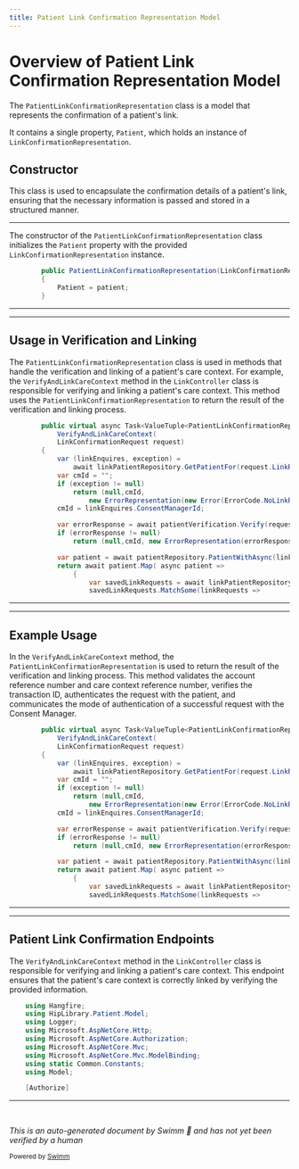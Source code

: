 ```yaml
---
title: Patient Link Confirmation Representation Model
---
```

# Overview of Patient Link Confirmation Representation Model

The <SwmToken path="src/In.ProjectEKA.HipLibrary/Patient/Model/PatientLinkConfirmationRepresentation.cs" pos="5:3:3" line-data="        public PatientLinkConfirmationRepresentation(LinkConfirmationRepresentation patient)">`PatientLinkConfirmationRepresentation`</SwmToken> class is a model that represents the confirmation of a patient's link.

It contains a single property, <SwmToken path="src/In.ProjectEKA.HipLibrary/Patient/Model/PatientLinkConfirmationRepresentation.cs" pos="7:1:1" line-data="            Patient = patient;">`Patient`</SwmToken>, which holds an instance of <SwmToken path="src/In.ProjectEKA.HipLibrary/Patient/Model/PatientLinkConfirmationRepresentation.cs" pos="5:5:5" line-data="        public PatientLinkConfirmationRepresentation(LinkConfirmationRepresentation patient)">`LinkConfirmationRepresentation`</SwmToken>.

## Constructor

This class is used to encapsulate the confirmation details of a patient's link, ensuring that the necessary information is passed and stored in a structured manner.

<SwmSnippet path="/src/In.ProjectEKA.HipLibrary/Patient/Model/PatientLinkConfirmationRepresentation.cs" line="5">

---

The constructor of the <SwmToken path="src/In.ProjectEKA.HipLibrary/Patient/Model/PatientLinkConfirmationRepresentation.cs" pos="5:3:3" line-data="        public PatientLinkConfirmationRepresentation(LinkConfirmationRepresentation patient)">`PatientLinkConfirmationRepresentation`</SwmToken> class initializes the <SwmToken path="src/In.ProjectEKA.HipLibrary/Patient/Model/PatientLinkConfirmationRepresentation.cs" pos="7:1:1" line-data="            Patient = patient;">`Patient`</SwmToken> property with the provided <SwmToken path="src/In.ProjectEKA.HipLibrary/Patient/Model/PatientLinkConfirmationRepresentation.cs" pos="5:5:5" line-data="        public PatientLinkConfirmationRepresentation(LinkConfirmationRepresentation patient)">`LinkConfirmationRepresentation`</SwmToken> instance.

```c#
        public PatientLinkConfirmationRepresentation(LinkConfirmationRepresentation patient)
        {
            Patient = patient;
        }
```

---

</SwmSnippet>

<SwmSnippet path="/src/In.ProjectEKA.HipService/Link/LinkPatient.cs" line="132">

---

## Usage in Verification and Linking

The <SwmToken path="src/In.ProjectEKA.HipService/Link/LinkPatient.cs" pos="132:11:11" line-data="        public virtual async Task&lt;ValueTuple&lt;PatientLinkConfirmationRepresentation, string, ErrorRepresentation&gt;&gt;">`PatientLinkConfirmationRepresentation`</SwmToken> class is used in methods that handle the verification and linking of a patient's care context. For example, the <SwmToken path="src/In.ProjectEKA.HipService/Link/LinkPatient.cs" pos="133:1:1" line-data="            VerifyAndLinkCareContext(">`VerifyAndLinkCareContext`</SwmToken> method in the <SwmToken path="src/In.ProjectEKA.HipService/Link/LinkController.cs" pos="24:5:5" line-data="    public class LinkController : ControllerBase">`LinkController`</SwmToken> class is responsible for verifying and linking a patient's care context. This method uses the <SwmToken path="src/In.ProjectEKA.HipService/Link/LinkPatient.cs" pos="132:11:11" line-data="        public virtual async Task&lt;ValueTuple&lt;PatientLinkConfirmationRepresentation, string, ErrorRepresentation&gt;&gt;">`PatientLinkConfirmationRepresentation`</SwmToken> to return the result of the verification and linking process.

```c#
        public virtual async Task<ValueTuple<PatientLinkConfirmationRepresentation, string, ErrorRepresentation>>
            VerifyAndLinkCareContext(
            LinkConfirmationRequest request)
        {
            var (linkEnquires, exception) =
                await linkPatientRepository.GetPatientFor(request.LinkReferenceNumber);
            var cmId = "";
            if (exception != null)
                return (null,cmId,
                    new ErrorRepresentation(new Error(ErrorCode.NoLinkRequestFound, ErrorMessage.NoLinkRequestFound)));
            cmId = linkEnquires.ConsentManagerId;

            var errorResponse = await patientVerification.Verify(request.LinkReferenceNumber, request.Token);
            if (errorResponse != null)
                return (null,cmId, new ErrorRepresentation(errorResponse.toError()));

            var patient = await patientRepository.PatientWithAsync(linkEnquires.PatientReferenceNumber);
            return await patient.Map( async patient =>
                {
                    var savedLinkRequests = await linkPatientRepository.Get(request.LinkReferenceNumber);
                    savedLinkRequests.MatchSome(linkRequests =>
```

---

</SwmSnippet>

<SwmSnippet path="/src/In.ProjectEKA.HipService/Link/LinkPatient.cs" line="132">

---

## Example Usage

In the <SwmToken path="src/In.ProjectEKA.HipService/Link/LinkPatient.cs" pos="133:1:1" line-data="            VerifyAndLinkCareContext(">`VerifyAndLinkCareContext`</SwmToken> method, the <SwmToken path="src/In.ProjectEKA.HipService/Link/LinkPatient.cs" pos="132:11:11" line-data="        public virtual async Task&lt;ValueTuple&lt;PatientLinkConfirmationRepresentation, string, ErrorRepresentation&gt;&gt;">`PatientLinkConfirmationRepresentation`</SwmToken> is used to return the result of the verification and linking process. This method validates the account reference number and care context reference number, verifies the transaction ID, authenticates the request with the patient, and communicates the mode of authentication of a successful request with the Consent Manager.

```c#
        public virtual async Task<ValueTuple<PatientLinkConfirmationRepresentation, string, ErrorRepresentation>>
            VerifyAndLinkCareContext(
            LinkConfirmationRequest request)
        {
            var (linkEnquires, exception) =
                await linkPatientRepository.GetPatientFor(request.LinkReferenceNumber);
            var cmId = "";
            if (exception != null)
                return (null,cmId,
                    new ErrorRepresentation(new Error(ErrorCode.NoLinkRequestFound, ErrorMessage.NoLinkRequestFound)));
            cmId = linkEnquires.ConsentManagerId;

            var errorResponse = await patientVerification.Verify(request.LinkReferenceNumber, request.Token);
            if (errorResponse != null)
                return (null,cmId, new ErrorRepresentation(errorResponse.toError()));

            var patient = await patientRepository.PatientWithAsync(linkEnquires.PatientReferenceNumber);
            return await patient.Map( async patient =>
                {
                    var savedLinkRequests = await linkPatientRepository.Get(request.LinkReferenceNumber);
                    savedLinkRequests.MatchSome(linkRequests =>
```

---

</SwmSnippet>

<SwmSnippet path="/src/In.ProjectEKA.HipService/Link/LinkController.cs" line="10">

---

## Patient Link Confirmation Endpoints

The <SwmToken path="src/In.ProjectEKA.HipService/Link/LinkPatient.cs" pos="133:1:1" line-data="            VerifyAndLinkCareContext(">`VerifyAndLinkCareContext`</SwmToken> method in the <SwmToken path="src/In.ProjectEKA.HipService/Link/LinkController.cs" pos="24:5:5" line-data="    public class LinkController : ControllerBase">`LinkController`</SwmToken> class is responsible for verifying and linking a patient's care context. This endpoint ensures that the patient's care context is correctly linked by verifying the provided information.

```c#
    using Hangfire;
    using HipLibrary.Patient.Model;
    using Logger;
    using Microsoft.AspNetCore.Http;
    using Microsoft.AspNetCore.Authorization;
    using Microsoft.AspNetCore.Mvc;
    using Microsoft.AspNetCore.Mvc.ModelBinding;
    using static Common.Constants;
    using Model;

    [Authorize]
```

---

</SwmSnippet>

&nbsp;

*This is an auto-generated document by Swimm 🌊 and has not yet been verified by a human*

<SwmMeta version="3.0.0" repo-id="Z2l0aHViJTNBJTNBaGlwLXNlcnZpY2UlM0ElM0FTd2ltbS1EZW1v" repo-name="hip-service"><sup>Powered by [Swimm](/)</sup></SwmMeta>
